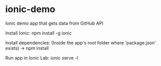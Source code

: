 # ionic-demo
Ionic demo app that gets data from GitHub API

Install Ionic:
npm install -g ionic

Install dependencies:
(Inside the app's root folder where 'package.json' exists) -> npm install

Run app in Ionic Lab:
ionic serve -l
